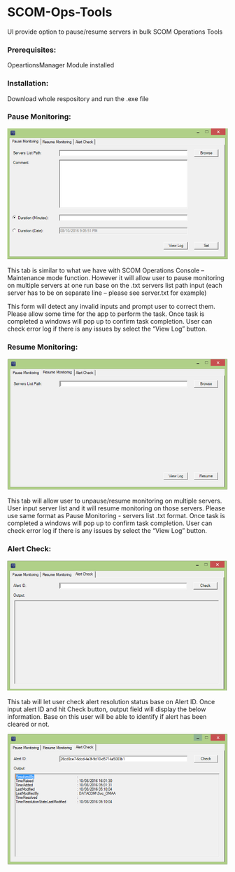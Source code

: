# SCOM-Ops-Tools
UI provide option to pause/resume servers in bulk
SCOM Operations Tools

### Prerequisites:

OpeartionsManager Module installed

### Installation:

Download whole respository and run the .exe file

### Pause Monitoring:

![alt text](https://github.com/tduong10101/SCOM-Ops-Tools/blob/master/img/PauseTabCapt.png)

This tab is similar to what we have with SCOM Operations Console – Maintenance mode function. However it will allow user to pause monitoring on multiple servers at one run base on the .txt servers list path input (each server has to be on separate line – please see server.txt for example)
  
This form will detect any invalid inputs and prompt user to correct them.
Please allow some time for the app to perform the task. Once task is completed a windows will pop up to confirm task completion.
User can check error log if there is any issues by select the “View Log” button.


### Resume Monitoring:

![alt text](https://github.com/tduong10101/SCOM-Ops-Tools/blob/master/img/ResumeTabCapt.png)
 
This tab will allow user to unpause/resume monitoring on multiple servers.
User input server list and it will resume monitoring on those servers. Please use same format as Pause Monitoring - servers list .txt format. 
Once task is completed a windows will pop up to confirm task completion.
User can check error log if there is any issues by select the “View Log” button. 

### Alert Check:

![alt text](https://github.com/tduong10101/SCOM-Ops-Tools/blob/master/img/AlertCheckTabCapt-1.png)
 
This tab will let user check alert resolution status base on Alert ID.
Once input alert ID and hit Check button, output field will display the below information. Base on this user will be able to identify if alert has been cleared or not.
 
![alt text](https://github.com/tduong10101/SCOM-Ops-Tools/blob/master/img/AlertCheckTabCapt-2.png)
